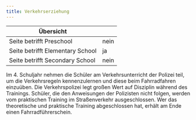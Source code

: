 ```yaml
---
title: Verkehrserziehung
---
```

| Übersicht | |
| --- | --- |
| Seite betrifft Preschool | nein |
| Seite betrifft Elementary School | ja |
| Seite betrifft Secondary School | nein |

Im 4. Schuljahr nehmen die Schüler am Verkehrsunterricht der Polizei teil, um die Verkehrsregeln kennenzulernen und diese beim Fahrradfahren einzuüben. Die Verkehrspolizei legt großen Wert auf Disziplin während des Trainings. Schüler, die den Anweisungen der Polizisten nicht folgen, werden vom praktischen Training im Straßenverkehr ausgeschlossen. Wer das theoretische und praktische Training abgeschlossen hat, erhält am Ende einen Fahrradführerschein.